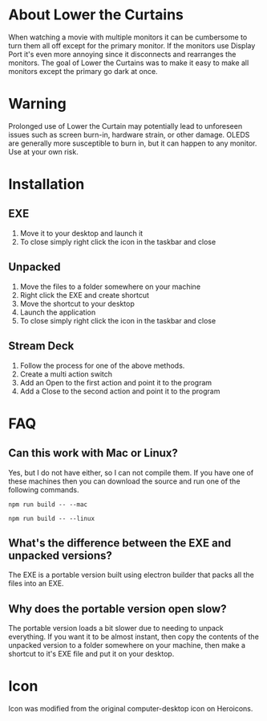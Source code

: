 # About Lower the Curtains
When watching a movie with multiple monitors it can be cumbersome to turn them all off except for the primary monitor. If the monitors use Display Port it's even more annoying since it disconnects and rearranges the monitors. The goal of Lower the Curtains was to make it easy to make all monitors except the primary go dark at once.

# Warning
Prolonged use of Lower the Curtain may potentially lead to unforeseen issues such as screen burn-in, hardware strain, or other damage. OLEDS are generally more susceptible to burn in, but it can happen to any monitor. Use at your own risk.

# Installation
## EXE
1. Move it to your desktop and launch it
2. To close simply right click the icon in the taskbar and close

## Unpacked
1. Move the files to a folder somewhere on your machine
2. Right click the EXE and create shortcut
3. Move the shortcut to your desktop
4. Launch the application
5. To close simply right click the icon in the taskbar and close

## Stream Deck
1. Follow the process for one of the above methods.
2. Create a multi action switch
3. Add an Open to the first action and point it to the program
4. Add a Close to the second action and point it to the program

# FAQ
## Can this work with Mac or Linux?
Yes, but I do not have either, so I can not compile them. If you have one of these machines then you can download the source and run one of the following commands.

`npm run build -- --mac`

`npm run build -- --linux`

## What's the difference between the EXE and unpacked versions?
The EXE is a portable version built using electron builder that packs all the files into an EXE.

## Why does the portable version open slow?
The portable version loads a bit slower due to needing to unpack everything. If you want it to be almost instant, then copy the contents of the unpacked version to a folder somewhere on your machine, then make a shortcut to it's EXE file and put it on your desktop.

# Icon
Icon was modified from the original computer-desktop icon on Heroicons.
